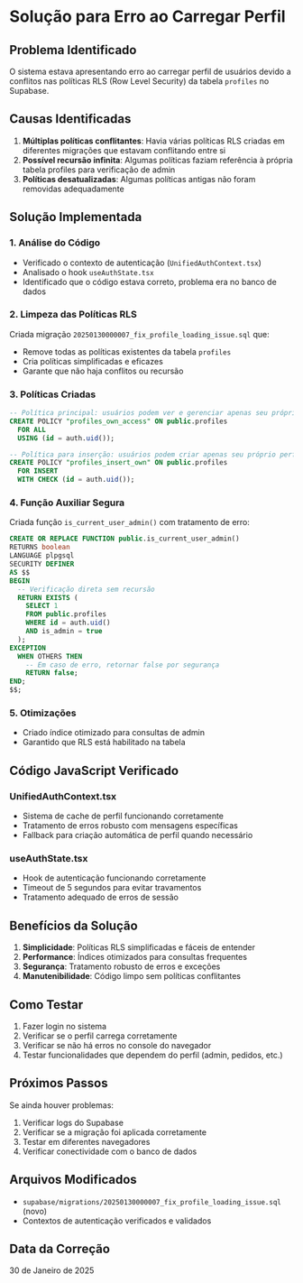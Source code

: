 # Solução para Erro ao Carregar Perfil

## Problema Identificado

O sistema estava apresentando erro ao carregar perfil de usuários devido a conflitos nas políticas RLS (Row Level Security) da tabela `profiles` no Supabase.

## Causas Identificadas

1. **Múltiplas políticas conflitantes**: Havia várias políticas RLS criadas em diferentes migrações que estavam conflitando entre si
2. **Possível recursão infinita**: Algumas políticas faziam referência à própria tabela profiles para verificação de admin
3. **Políticas desatualizadas**: Algumas políticas antigas não foram removidas adequadamente

## Solução Implementada

### 1. Análise do Código
- Verificado o contexto de autenticação (`UnifiedAuthContext.tsx`)
- Analisado o hook `useAuthState.tsx`
- Identificado que o código estava correto, problema era no banco de dados

### 2. Limpeza das Políticas RLS
Criada migração `20250130000007_fix_profile_loading_issue.sql` que:

- Remove todas as políticas existentes da tabela `profiles`
- Cria políticas simplificadas e eficazes
- Garante que não haja conflitos ou recursão

### 3. Políticas Criadas

```sql
-- Política principal: usuários podem ver e gerenciar apenas seu próprio perfil
CREATE POLICY "profiles_own_access" ON public.profiles
  FOR ALL 
  USING (id = auth.uid());

-- Política para inserção: usuários podem criar apenas seu próprio perfil
CREATE POLICY "profiles_insert_own" ON public.profiles
  FOR INSERT 
  WITH CHECK (id = auth.uid());
```

### 4. Função Auxiliar Segura
Criada função `is_current_user_admin()` com tratamento de erro:

```sql
CREATE OR REPLACE FUNCTION public.is_current_user_admin()
RETURNS boolean
LANGUAGE plpgsql
SECURITY DEFINER
AS $$
BEGIN
  -- Verificação direta sem recursão
  RETURN EXISTS (
    SELECT 1 
    FROM public.profiles 
    WHERE id = auth.uid() 
    AND is_admin = true
  );
EXCEPTION
  WHEN OTHERS THEN
    -- Em caso de erro, retornar false por segurança
    RETURN false;
END;
$$;
```

### 5. Otimizações
- Criado índice otimizado para consultas de admin
- Garantido que RLS está habilitado na tabela

## Código JavaScript Verificado

### UnifiedAuthContext.tsx
- Sistema de cache de perfil funcionando corretamente
- Tratamento de erros robusto com mensagens específicas
- Fallback para criação automática de perfil quando necessário

### useAuthState.tsx  
- Hook de autenticação funcionando corretamente
- Timeout de 5 segundos para evitar travamentos
- Tratamento adequado de erros de sessão

## Benefícios da Solução

1. **Simplicidade**: Políticas RLS simplificadas e fáceis de entender
2. **Performance**: Índices otimizados para consultas frequentes
3. **Segurança**: Tratamento robusto de erros e exceções
4. **Manutenibilidade**: Código limpo sem políticas conflitantes

## Como Testar

1. Fazer login no sistema
2. Verificar se o perfil carrega corretamente
3. Verificar se não há erros no console do navegador
4. Testar funcionalidades que dependem do perfil (admin, pedidos, etc.)

## Próximos Passos

Se ainda houver problemas:
1. Verificar logs do Supabase
2. Verificar se a migração foi aplicada corretamente
3. Testar em diferentes navegadores
4. Verificar conectividade com o banco de dados

## Arquivos Modificados

- `supabase/migrations/20250130000007_fix_profile_loading_issue.sql` (novo)
- Contextos de autenticação verificados e validados

## Data da Correção
30 de Janeiro de 2025

